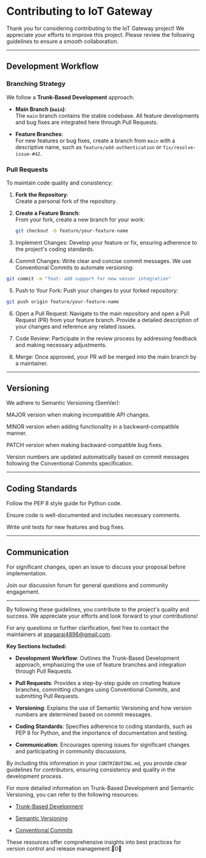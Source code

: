 # Contributing to IoT Gateway

Thank you for considering contributing to the IoT Gateway project! We appreciate your efforts to improve this project. Please review the following guidelines to ensure a smooth collaboration.

---

## Development Workflow

### Branching Strategy

We follow a **Trunk-Based Development** approach:

- **Main Branch (`main`)**:  
  The `main` branch contains the stable codebase. All feature developments and bug fixes are integrated here through Pull Requests.

- **Feature Branches**:  
  For new features or bug fixes, create a branch from `main` with a descriptive name, such as `feature/add-authentication` or `fix/resolve-issue-#42`.

### Pull Requests

To maintain code quality and consistency:

1. **Fork the Repository**:  
   Create a personal fork of the repository.

2. **Create a Feature Branch**:  
   From your fork, create a new branch for your work:
   ```bash
   git checkout -b feature/your-feature-name

3. Implement Changes:
Develop your feature or fix, ensuring adherence to the project's coding standards.


4. Commit Changes:
Write clear and concise commit messages. We use Conventional Commits to automate versioning:

```bash
git commit -m "feat: add support for new sensor integration"
```


5. Push to Your Fork:
Push your changes to your forked repository:

```bash
git push origin feature/your-feature-name
```

6. Open a Pull Request:
Navigate to the main repository and open a Pull Request (PR) from your feature branch. Provide a detailed description of your changes and reference any related issues.


7. Code Review:
Participate in the review process by addressing feedback and making necessary adjustments.


8. Merge:
Once approved, your PR will be merged into the main branch by a maintainer.




---

## Versioning

We adhere to Semantic Versioning (SemVer):

MAJOR version when making incompatible API changes.

MINOR version when adding functionality in a backward-compatible manner.

PATCH version when making backward-compatible bug fixes.


Version numbers are updated automatically based on commit messages following the Conventional Commits specification.


---

## Coding Standards

Follow the PEP 8 style guide for Python code.

Ensure code is well-documented and includes necessary comments.

Write unit tests for new features and bug fixes.



---

## Communication

For significant changes, open an issue to discuss your proposal before implementation.

Join our discussion forum for general questions and community engagement.



---

By following these guidelines, you contribute to the project's quality and success. We appreciate your efforts and look forward to your contributions!

For any questions or further clarification, feel free to contact the maintainers at snagaraj4896@gmail.com.

**Key Sections Included:**

- **Development Workflow**: Outlines the Trunk-Based Development approach, emphasizing the use of feature branches and integration through Pull Requests.

- **Pull Requests**: Provides a step-by-step guide on creating feature branches, committing changes using Conventional Commits, and submitting Pull Requests.

- **Versioning**: Explains the use of Semantic Versioning and how version numbers are determined based on commit messages.

- **Coding Standards**: Specifies adherence to coding standards, such as PEP 8 for Python, and the importance of documentation and testing.

- **Communication**: Encourages opening issues for significant changes and participating in community discussions.

By including this information in your `CONTRIBUTING.md`, you provide clear guidelines for contributors, ensuring consistency and quality in the development process.

For more detailed information on Trunk-Based Development and Semantic Versioning, you can refer to the following resources:

- [Trunk-Based Development](https://trunkbaseddevelopment.com/)

- [Semantic Versioning](https://semver.org/)

- [Conventional Commits](https://www.conventionalcommits.org/)

These resources offer comprehensive insights into best practices for version control and release management.0

